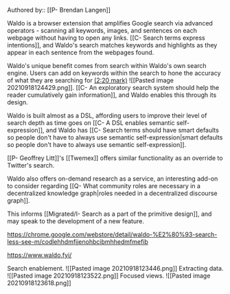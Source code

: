 Authored by:: [[P- Brendan Langen]]

Waldo is a browser extension that amplifies Google search via advanced operators - scanning all keywords, images, and sentences on each webpage without having to open any links. [[C- Search terms express intentions]], and Waldo's search matches keywords and highlights as they appear in each sentence from the webpages found.

Waldo's unique benefit comes from search within Waldo's own search engine. Users can add on keywords within the search to hone the accuracy of what they are searching for [(2:20 mark)](https://www.youtube.com/watch?v=YROf9Iixq7o)
![[Pasted image 20210918124429.png]]. [[C- An exploratory search system should help the reader cumulatively gain information]], and Waldo enables this through its design. 

Waldo is built almost as a DSL, affording users to improve their level of search depth as time goes on [[C- A DSL enables semantic self-expression]], and Waldo has [[C- Search terms should have smart defaults so people don't have to always use semantic self-expression|smart defaults so people don't have to always use semantic self-expression]].

[[P- Geoffrey Litt]]'s [[Twemex]] offers similar functionality as an override to Twitter's search. 

Waldo also offers on-demand research as a service, an interesting add-on to consider regarding [[Q- What community roles are necessary in a decentralized knowledge graph|roles needed in a decentralized discourse graph]].

This informs [[Migrated/I- Search as a part of the primitive design]], and may speak to the development of a new feature. 

https://chrome.google.com/webstore/detail/waldo-%E2%80%93-search-less-see-m/codlehhdmfjjenohbcibmhhedmfmefib

https://www.waldo.fyi/

Search enablement.
![[Pasted image 20210918123446.png]]
Extracting data. 
![[Pasted image 20210918123522.png]]
Focused views. 
![[Pasted image 20210918123618.png]]